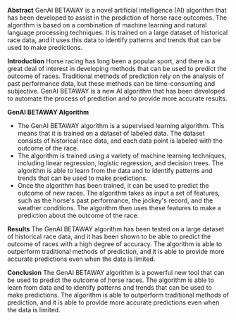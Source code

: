 **Abstract**
GenAI BETAWAY is a novel artificial intelligence (AI) algorithm that has been developed to assist in the prediction of horse race outcomes. The algorithm is based on a combination of machine learning and natural language processing techniques. It is trained on a large dataset of historical race data, and it uses this data to identify patterns and trends that can be used to make predictions.

**Introduction**
Horse racing has long been a popular sport, and there is a great deal of interest in developing methods that can be used to predict the outcome of races. Traditional methods of prediction rely on the analysis of past performance data, but these methods can be time-consuming and subjective. GenAI BETAWAY is a new AI algorithm that has been developed to automate the process of prediction and to provide more accurate results.

**GenAI BETAWAY Algorithm**

* The GenAI BETAWAY algorithm is a supervised learning algorithm. This means that it is trained on a dataset of labeled data. The dataset consists of historical race data, and each data point is labeled with the outcome of the race.
* The algorithm is trained using a variety of machine learning techniques, including linear regression, logistic regression, and decision trees. The algorithm is able to learn from the data and to identify patterns and trends that can be used to make predictions.
* Once the algorithm has been trained, it can be used to predict the outcome of new races. The algorithm takes as input a set of features, such as the horse's past performance, the jockey's record, and the weather conditions. The algorithm then uses these features to make a prediction about the outcome of the race.

**Results**
The GenAI BETAWAY algorithm has been tested on a large dataset of historical race data, and it has been shown to be able to predict the outcome of races with a high degree of accuracy. The algorithm is able to outperform traditional methods of prediction, and it is able to provide more accurate predictions even when the data is limited.

**Conclusion**
The GenAI BETAWAY algorithm is a powerful new tool that can be used to predict the outcome of horse races. The algorithm is able to learn from data and to identify patterns and trends that can be used to make predictions. The algorithm is able to outperform traditional methods of prediction, and it is able to provide more accurate predictions even when the data is limited.